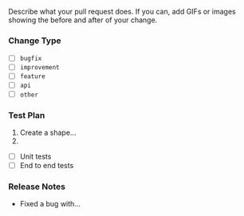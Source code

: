 Describe what your pull request does. If you can, add GIFs or images showing the before and after of your change.

### Change Type

- [ ] `bugfix`
- [ ] `improvement`
- [ ] `feature`
- [ ] `api`
- [ ] `other`

### Test Plan

1. Create a shape...
2.

- [ ] Unit tests
- [ ] End to end tests

### Release Notes

- Fixed a bug with...